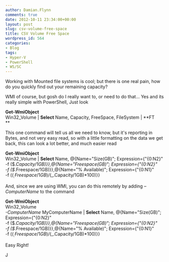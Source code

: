 ```yaml
---
author: Damian.Flynn
comments: true
date: 2012-10-11 23:34:00+00:00
layout: post
slug: csv-volume-free-space
title: CSV Volume Free Space
wordpress_id: 564
categories:
- Blog
tags:
- Hyper-V
- PowerShell
- WS/SC
---
```


Working with Mounted file systems is cool; but there is one real pain, how do you quickly find out your remaining capacity?

WMI of course, but gosh do I really want to, or need to do that… Yes and its really simple with PowerShell, Just look

**Get-WmiObject**   
Win32_Volume | **Select** Name, Capacity, FreeSpace, FileSystem | **FT   
**

This one command will tell us all we need to know, but it's reporting in Bytes, and not very easy read, so with a little formatting on the data we get back, this can look a lot better, and much easier read   


**Get-WmiObject**   
Win32_Volume | **Select** Name, @{Name="Size(GB)"; Expression={"{0:N2}"   
-f ($_.Capacity/1GB)}},@{Name="Freespace(GB)"; Expression={"{0:N2}"   
-f ($_.Freespace/1GB)}},@{Name="% Available)"; Expression={"{0:N1}"   
-f (($_.Freespace/1GB) / ($_.Capacity/1GB)*100)}}   


And, since we are using WMI, you can do this remotely by adding _–ComputerName_ to the command

**Get-WmiObject**   
Win32_Volume   
_-ComputerName_ MyComputerName | **Select** Name, @{Name="Size(GB)"; Expression={"{0:N2}"   
-f ($_.Capacity/1GB)}},@{Name="Freespace(GB)"; Expression={"{0:N2}"   
-f ($_.Freespace/1GB)}},@{Name="% Available)"; Expression={"{0:N1}"   
-f (($_.Freespace/1GB) / ($_.Capacity/1GB)*100)}}   


Easy Right!   


J   


